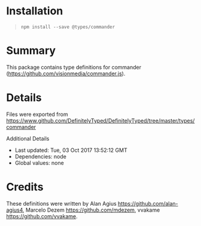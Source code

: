 # Installation
> `npm install --save @types/commander`

# Summary
This package contains type definitions for commander (https://github.com/visionmedia/commander.js).

# Details
Files were exported from https://www.github.com/DefinitelyTyped/DefinitelyTyped/tree/master/types/commander

Additional Details
 * Last updated: Tue, 03 Oct 2017 13:52:12 GMT
 * Dependencies: node
 * Global values: none

# Credits
These definitions were written by Alan Agius <https://github.com/alan-agius4>, Marcelo Dezem <https://github.com/mdezem>, vvakame <https://github.com/vvakame>.
